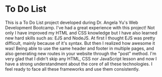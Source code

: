 # To Do List 
 This is a To Do List project developed during Dr. Angela Yu's Web Development Bootcamp.
 I've had a great experience with this project! Not only I have improved my HTML and CSS knowledge but I have also learned new hard skills such as: EJS and NodeJS. 
 At first I thought EJS was pretty difficult, mainly because of it's syntax. But then I realized how awesome it was! Being able to use the same header and footer in multiple pages, and also generating new routes in your website through the "post" method.
 I'm very glad that I didn't skip any HTML, CSS nor JavaScript lesson and now I have a strong understandment about the core of all these technologies. I feel ready to face all these frameworks and use them consistently.
